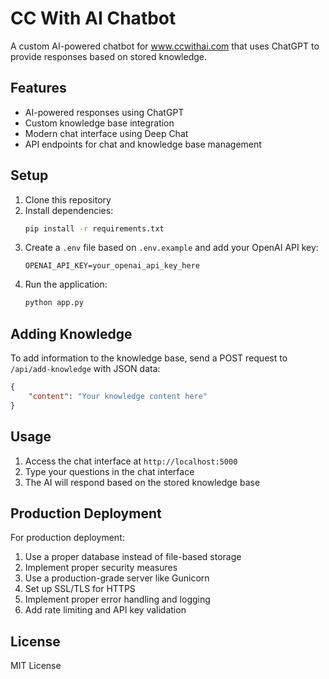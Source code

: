 # CC With AI Chatbot

A custom AI-powered chatbot for www.ccwithai.com that uses ChatGPT to provide responses based on stored knowledge.

## Features

- AI-powered responses using ChatGPT
- Custom knowledge base integration
- Modern chat interface using Deep Chat
- API endpoints for chat and knowledge base management

## Setup

1. Clone this repository
2. Install dependencies:
   ```bash
   pip install -r requirements.txt
   ```
3. Create a `.env` file based on `.env.example` and add your OpenAI API key:
   ```
   OPENAI_API_KEY=your_openai_api_key_here
   ```
4. Run the application:
   ```bash
   python app.py
   ```

## Adding Knowledge

To add information to the knowledge base, send a POST request to `/api/add-knowledge` with JSON data:

```json
{
    "content": "Your knowledge content here"
}
```

## Usage

1. Access the chat interface at `http://localhost:5000`
2. Type your questions in the chat interface
3. The AI will respond based on the stored knowledge base

## Production Deployment

For production deployment:

1. Use a proper database instead of file-based storage
2. Implement proper security measures
3. Use a production-grade server like Gunicorn
4. Set up SSL/TLS for HTTPS
5. Implement proper error handling and logging
6. Add rate limiting and API key validation

## License

MIT License
